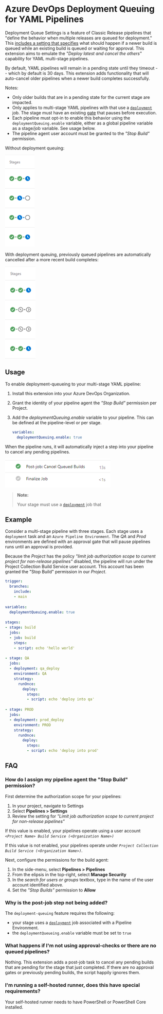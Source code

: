 # Azure DevOps Deployment Queuing for YAML Pipelines

Deployment Queue Settings is a feature of Classic Release pipelines that "define the behavior when multiple releases are queued for deployment." This [includes a setting that specifies][1] what should happen if a newer build is queued while an existing build is queued or waiting for approval. This extension aims to emulate the _"Deploy latest and cancel the others"_ capability for YAML multi-stage pipelines.

By default, YAML pipelines will remain in a pending state until they timeout -- which by default is 30 days. This extension adds functionality that will auto-cancel older pipelines when a newer build completes successfully.

Notes:

- Only older builds that are in a pending state for the current stage are impacted.
- Only applies to multi-stage YAML pipelines with that use a [`deployment`][3] job. The stage must have an existing [gate][2] that pauses before execution.
- Each pipeline must opt-in to enable this behavior using the `deploymentQueuing.enable` variable, either as a global pipeline variable as a stage/job variable. See usage below.
- The pipeline agent user account must be granted to the _"Stop Build"_ permission.

Without deployment queuing:

![without deployment queueing enabled](img/without-deployment-queuing.png)

With deployment queuing, previously queued pipelines are automatically cancelled after a more recent build completes:

![with deployment queuing enabled](img/with-deployment-queuing.png)

[1]: https://docs.microsoft.com/en-us/azure/devops/pipelines/process/stages?view=azure-devops&tabs=classic#queuing-policies
[2]: https://learn.microsoft.com/en-us/azure/devops/pipelines/process/approvals?view=azure-devops&tabs=check-pass
[3]: https://learn.microsoft.com/en-us/azure/devops/pipelines/process/deployment-jobs?view=azure-devops

## Usage

To enable deployment-queueing to your multi-stage YAML pipeline:

1. Install this extension into your Azure DevOps Organization.
1. Grant the identity of your pipeline agent the _"Stop Build"_ permission per Project.
1. Add the _deploymentQueuing.enable_ variable to your pipeline. This can be defined at the pipeline-level or per stage.

   ```yaml
   variables:
     deploymentQueuing.enable: true
   ```

When the pipeline runs, it will automatically inject a step into your pipeline to cancel any pending pipelines.

![Post-job cancellation task](img/post-job-task.png)

> **Note:**
>
> Your stage must use a [`deployment`][3] job that


## Example

Consider a multi-stage pipeline with three stages. Each stage uses a `deployment` task and an `Azure Pipeline Environment`.  The _QA_ and _Prod_ environments are defined with an approval gate that will pause pipelines runs until an approval is provided.

Because the _Project_ has the policy _"limit job authorization scope to current project for non-release pipelines"_ disabled, the pipeline will run under the Project Collection Build Service user account.  This account has been granted the "Stop Build" permission in our _Project_.

```yaml
trigger:
  branches:
    include:
    - main

variables:
  deploymentQueuing.enable: true

stages:
- stage: build
  jobs:
  - job: build
    steps:
    - script: echo 'hello world'

- stage: QA
  jobs:
  - deployment: qa_deploy
    environment: QA
    strategy:
      runOnce:
        deploy:
          steps:
          - script: echo 'deploy into qa'

- stage: PROD
  jobs:
  - deployment: prod_deploy
    environment: PROD
    strategy:
      runOnce:
        deploy:
          steps:
          - script: echo 'deploy into prod'
```

## FAQ

### How do I assign my pipeline agent the "Stop Build" permission?

First determine the authorization scope for your pipelines:

1. In your project, navigate to Settings
1. Select **Pipelines > Settings**
1. Review the setting for _"Limit job authorization scope to current project for non-release pipelines"_

If this value is enabled, your pipelines operate using a user account _`<Project Name> Build Service (<Organization Name>)`_

If this value is not enabled, your pipelines operate under _`Project Collection Build Service (<Organization Name>)`_.

Next, configure the permissions for the build agent:

1. In the side-menu, select **Pipelines > Pipelines**
1. From the elipsis in the top-right, select **Manage Security**
1. In the _search for users or groups_ textbox, type in the name of the user account identified above.
1. Set the _"Stop Builds"_ permission to **Allow**

### Why is the post-job step not being added?

The `deployment-queuing` feature requires the following:

- your stage uses a [`deployment`][3] job associated with a Pipeline Environment.
- the `deploymentQueueing.enable` variable must be set to `true`

### What happens if I'm not using approval-checks or there are no queued pipelines?

Nothing. This extension adds a post-job task to cancel any pending builds that are pending for the stage that just completed. If there are no approval gates or previously pending builds, the script happily ignores them.

### I'm running a self-hosted runner, does this have special requirements?

Your self-hosted runner needs to have PowerShell or PowerShell Core installed.
